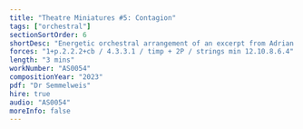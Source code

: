```yaml
---
title: "Theatre Miniatures #5: Contagion"
tags: ["orchestral"]
sectionSortOrder: 6
shortDesc: "Energetic orchestral arrangement of an excerpt from Adrian's score for Dr. Semmelweis"
forces: "1+p.2.2.2+cb / 4.3.3.1 / timp + 2P / strings min 12.10.8.6.4"
length: "3 mins"
workNumber: "AS0054"
compositionYear: "2023"
pdf: "Dr Semmelweis"
hire: true
audio: "AS0054"
moreInfo: false
---
```

